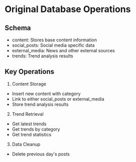 # Original Database Operations

## Schema

- content: Stores base content information
- social_posts: Social media specific data
- external_media: News and other external sources
- trends: Trend analysis results

## Key Operations

1. Content Storage

- Insert new content with category
- Link to either social_posts or external_media
- Store trend analysis results

2. Trend Retrieval

- Get latest trends
- Get trends by category
- Get trend statistics

3. Data Cleanup

- Delete previous day's posts
